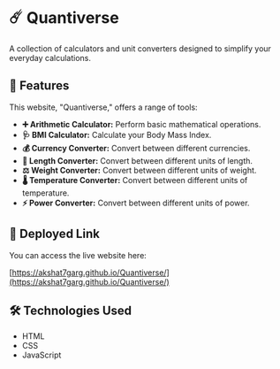# ☄️ Quantiverse

A collection of calculators and unit converters designed to simplify your everyday calculations.

## 🌟 Features

This website, "Quantiverse," offers a range of tools:

*   **➕ Arithmetic Calculator:** Perform basic mathematical operations.
*   **🩺 BMI Calculator:** Calculate your Body Mass Index.
*   **💰 Currency Converter:** Convert between different currencies.
*   **📏 Length Converter:** Convert between different units of length.
*   **⚖️ Weight Converter:** Convert between different units of weight.
*   **🌡️ Temperature Converter:** Convert between different units of temperature.
*   **⚡ Power Converter:** Convert between different units of power.

## 🚀 Deployed Link

You can access the live website here:

[https://akshat7garg.github.io/Quantiverse/](https://akshat7garg.github.io/Quantiverse/)

## 🛠️ Technologies Used

*   HTML
*   CSS
*   JavaScript
